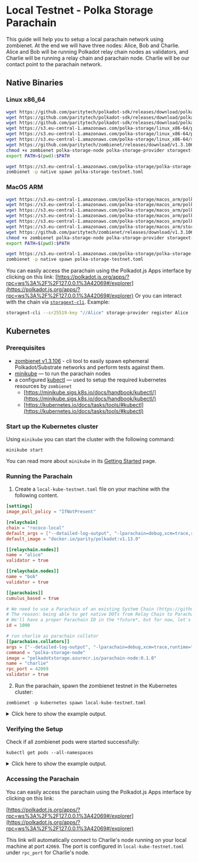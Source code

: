 # Local Testnet - Polka Storage Parachain

This guide will help you to setup a local parachain network using zombienet. At the end we will have three nodes: Alice, Bob and Charlie. Alice and Bob will be running Polkadot relay chain nodes as validators, and Charlie will be running a relay chain and parachain node. Charlie will be our contact point to the parachain network.

## Native Binaries

### Linux x86_64

```bash
wget https://github.com/paritytech/polkadot-sdk/releases/download/polkadot-v1.13.0/polkadot
wget https://github.com/paritytech/polkadot-sdk/releases/download/polkadot-v1.13.0/polkadot-prepare-worker
wget https://github.com/paritytech/polkadot-sdk/releases/download/polkadot-v1.13.0/polkadot-execute-worker
wget https://s3.eu-central-1.amazonaws.com/polka-storage/linux_x86-64/polka-storage-node
wget https://s3.eu-central-1.amazonaws.com/polka-storage/linux_x86-64/polka-storage-provider
wget https://s3.eu-central-1.amazonaws.com/polka-storage/linux_x86-64/storagext-cli
wget https://github.com/paritytech/zombienet/releases/download/v1.3.106/zombienet-linux-x64 -O zombienet
chmod +x zombienet polka-storage-node polka-storage-provider storagext-cli polkadot polkadot-prepare-worker polkadot-execute-worker
export PATH=$(pwd):$PATH

wget https://s3.eu-central-1.amazonaws.com/polka-storage/polka-storage-testnet.toml
zombienet -p native spawn polka-storage-testnet.toml
```

### MacOS ARM

```bash
wget https://s3.eu-central-1.amazonaws.com/polka-storage/macos_arm/polkadot
wget https://s3.eu-central-1.amazonaws.com/polka-storage/macos_arm/polkadot-prepare-worker
wget https://s3.eu-central-1.amazonaws.com/polka-storage/macos_arm/polkadot-execute-worker
wget https://s3.eu-central-1.amazonaws.com/polka-storage/macos_arm/polka-storage-node
wget https://s3.eu-central-1.amazonaws.com/polka-storage/macos_arm/polka-storage-provider
wget https://s3.eu-central-1.amazonaws.com/polka-storage/macos_arm/storagext-cli
wget https://github.com/paritytech/zombienet/releases/download/v1.3.106/zombienet-macos-arm64 -O zombienet
chmod +x zombienet polka-storage-node polka-storage-provider storagext-cli polkadot polkadot-prepare-worker polkadot-execute-worker
export PATH=$(pwd):$PATH

wget https://s3.eu-central-1.amazonaws.com/polka-storage/polka-storage-testnet.toml
zombienet -p native spawn polka-storage-testnet.toml
```


You can easily access the parachain using the Polkadot.js Apps interface by clicking on this link:
[https://polkadot.js.org/apps/?rpc=ws%3A%2F%2F127.0.0.1%3A42069#/explorer](https://polkadot.js.org/apps/?rpc=ws%3A%2F%2F127.0.0.1%3A42069#/explorer)
Or you can interact with the chain via [`storagext-cli`](../storagext-cli/index.md).
Example:
```bash
storagext-cli --sr25519-key "//Alice" storage-provider register Alice
```

## Kubernetes

### Prerequisites

- [zombienet v1.3.106](https://github.com/paritytech/zombienet/releases/tag/v1.3.106) - cli tool to easily spawn ephemeral Polkadot/Substrate networks and perform tests against them.
- [minikube](https://minikube.sigs.k8s.io/docs/start/) — to run the parachain nodes
- a configured [kubectl](https://kubernetes.io/docs/tasks/tools/#kubectl) — used to setup the required kubernetes resources by `zombienet`
  - [https://minikube.sigs.k8s.io/docs/handbook/kubectl/](https://minikube.sigs.k8s.io/docs/handbook/kubectl/)
  - [https://kubernetes.io/docs/tasks/tools/#kubectl](https://kubernetes.io/docs/tasks/tools/#kubectl)

### Start up the Kubernetes cluster

Using `minikube` you can start the cluster with the following command:

```
minikube start
```

You can read more about `minikube` in its [Getting Started](https://minikube.sigs.k8s.io/docs/handbook/controls/) page.

### Running the Parachain

1. Create a `local-kube-testnet.toml` file on your machine with the following content.

```toml
[settings]
image_pull_policy = "IfNotPresent"

[relaychain]
chain = "rococo-local"
default_args = ["--detailed-log-output", "-lparachain=debug,xcm=trace,runtime=trace"]
default_image = "docker.io/parity/polkadot:v1.13.0"

[[relaychain.nodes]]
name = "alice"
validator = true

[[relaychain.nodes]]
name = "bob"
validator = true

[[parachains]]
cumulus_based = true

# We need to use a Parachain of an existing System Chain (https://github.com/paritytech/polkadot-sdk/blob/master/polkadot/runtime/rococo/src/xcm_config.rs).
# The reason: being able to get native DOTs from Relay Chain to Parachain via XCM Teleport.
# We'll have a proper Parachain ID in the *future*, but for now, let's stick to 1000 (which is AssetHub and trusted).
id = 1000

# run charlie as parachain collator
[[parachains.collators]]
args = ["--detailed-log-output", "-lparachain=debug,xcm=trace,runtime=trace"]
command = "polka-storage-node"
image = "polkadotstorage.azurecr.io/parachain-node:0.1.0"
name = "charlie"
rpc_port = 42069
validator = true
```

2. Run the parachain, spawn the zombienet testnet in the Kubernetes cluster:

```
zombienet -p kubernetes spawn local-kube-testnet.toml
```

<details>
<summary>Click here to show the example output.</summary>

```
│ /ip4/10.1.0.16/tcp/30333/ws/p2p/12D3KooWPKzmmE2uYgF3z13xjpbFTp63g9dZFag8pG6MgnpSLF4S                                   │
└────────────────────────────────────────────────────────────────────────────────────────────────────────────────────────┘

         Warn: Tracing collator service doesn't exist
┌───────────────────────────────────────────────────────────────────────────────────────────────────────────────────────────────────┐
│                                                       Network launched 🚀🚀                                                       │
├──────────────────────────────┬────────────────────────────────────────────────────────────────────────────────────────────────────┤
│ Namespace                    │ zombie-1cecb9b5e0f9a14208f2fbefd9384490                                                            │
├──────────────────────────────┼────────────────────────────────────────────────────────────────────────────────────────────────────┤
│ Provider                     │ kubernetes                                                                                         │
├──────────────────────────────┴────────────────────────────────────────────────────────────────────────────────────────────────────┤
│                                                         Node Information                                                          │
├──────────────────────────────┬────────────────────────────────────────────────────────────────────────────────────────────────────┤
│ Name                         │ alice                                                                                              │
├──────────────────────────────┼────────────────────────────────────────────────────────────────────────────────────────────────────┤
│ Direct Link                  │ https://polkadot.js.org/apps/?rpc=ws%3A%2F%2F127.0.0.1%3A34341#/explorer                           │
├──────────────────────────────┼────────────────────────────────────────────────────────────────────────────────────────────────────┤
│ Prometheus Link              │ http://127.0.0.1:35537/metrics                                                                     │
├──────────────────────────────┼────────────────────────────────────────────────────────────────────────────────────────────────────┤
│ Log Cmd                      │ kubectl logs -f alice -c alice -n zombie-1cecb9b5e0f9a14208f2fbefd9384490                          │
├──────────────────────────────┴────────────────────────────────────────────────────────────────────────────────────────────────────┤
│                                                         Node Information                                                          │
├──────────────────────────────┬────────────────────────────────────────────────────────────────────────────────────────────────────┤
│ Name                         │ bob                                                                                                │
├──────────────────────────────┼────────────────────────────────────────────────────────────────────────────────────────────────────┤
│ Direct Link                  │ https://polkadot.js.org/apps/?rpc=ws%3A%2F%2F127.0.0.1%3A44459#/explorer                           │
├──────────────────────────────┼────────────────────────────────────────────────────────────────────────────────────────────────────┤
│ Prometheus Link              │ http://127.0.0.1:43841/metrics                                                                     │
├──────────────────────────────┼────────────────────────────────────────────────────────────────────────────────────────────────────┤
│ Log Cmd                      │ kubectl logs -f bob -c bob -n zombie-1cecb9b5e0f9a14208f2fbefd9384490                              │
├──────────────────────────────┴────────────────────────────────────────────────────────────────────────────────────────────────────┤
│                                                         Node Information                                                          │
├──────────────────────────────┬────────────────────────────────────────────────────────────────────────────────────────────────────┤
│ Name                         │ charlie                                                                                            │
├──────────────────────────────┼────────────────────────────────────────────────────────────────────────────────────────────────────┤
│ Direct Link                  │ https://polkadot.js.org/apps/?rpc=ws%3A%2F%2F127.0.0.1%3A42069#/explorer                           │
├──────────────────────────────┼────────────────────────────────────────────────────────────────────────────────────────────────────┤
│ Prometheus Link              │ http://127.0.0.1:42675/metrics                                                                     │
├──────────────────────────────┼────────────────────────────────────────────────────────────────────────────────────────────────────┤
│ Log Cmd                      │ kubectl logs -f charlie -c charlie -n zombie-1cecb9b5e0f9a14208f2fbefd9384490                      │
├──────────────────────────────┼────────────────────────────────────────────────────────────────────────────────────────────────────┤
│ Parachain ID                 │ 1000                                                                                               │
├──────────────────────────────┼────────────────────────────────────────────────────────────────────────────────────────────────────┤
│ ChainSpec Path               │ /tmp/zombie-1cecb9b5e0f9a14208f2fbefd9384490_-29755-WOCdKtq9zPGA/1000-rococo-local.json            │
└──────────────────────────────┴────────────────────────────────────────────────────────────────────────────────────────────────────┘
```

</details>

### Verifying the Setup

Check if all zombienet pods were started successfully:

`kubectl get pods --all-namespaces`

<details>
<summary>Click here to show the example output.</summary>

```
...
zombie-01b7920d650c18d3d78f75fd8b0978af   alice                              1/1     Running     0               77s
zombie-01b7920d650c18d3d78f75fd8b0978af   bob                                1/1     Running     0               62s
zombie-01b7920d650c18d3d78f75fd8b0978af   charlie                            1/1     Running     0               49s
zombie-01b7920d650c18d3d78f75fd8b0978af   fileserver                         1/1     Running     0               2m28s
zombie-01b7920d650c18d3d78f75fd8b0978af   temp                               0/1     Completed   0               2m25s
zombie-01b7920d650c18d3d78f75fd8b0978af   temp-1                             0/1     Completed   0               2m25s
zombie-01b7920d650c18d3d78f75fd8b0978af   temp-2                             0/1     Completed   0               2m15s
zombie-01b7920d650c18d3d78f75fd8b0978af   temp-3                             0/1     Completed   0               2m1s
zombie-01b7920d650c18d3d78f75fd8b0978af   temp-4                             0/1     Completed   0               114s
zombie-01b7920d650c18d3d78f75fd8b0978af   temp-5                             0/1     Completed   0               91s
zombie-01b7920d650c18d3d78f75fd8b0978af   temp-collator                      0/1     Completed   0               104s
```

</details>

### Accessing the Parachain

You can easily access the parachain using the Polkadot.js Apps interface by clicking on this link:

[https://polkadot.js.org/apps/?rpc=ws%3A%2F%2F127.0.0.1%3A42069#/explorer](https://polkadot.js.org/apps/?rpc=ws%3A%2F%2F127.0.0.1%3A42069#/explorer)

This link will automatically connect to Charlie's node running on your local machine at port `42069`. The port is configured in `local-kube-testnet.toml` under `rpc_port` for Charlie's node.
